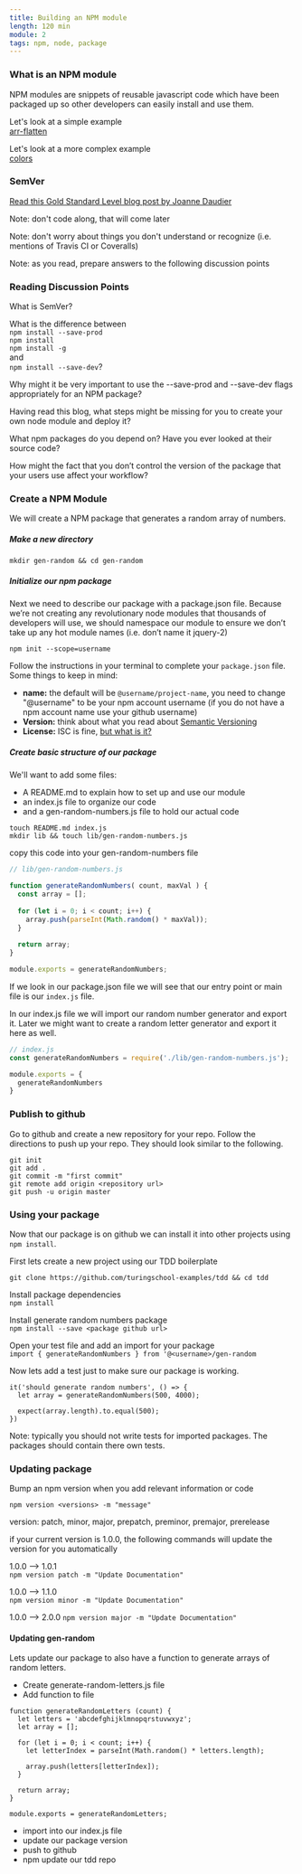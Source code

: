 ```yaml
---
title: Building an NPM module
length: 120 min
module: 2
tags: npm, node, package
---
```


### What is an NPM module

NPM modules are snippets of reusable javascript code which have been packaged up so other developers can easily install and use them.

Let's look at a simple example  
[arr-flatten](https://github.com/jonschlinkert/arr-flatten)

Let's look at a more complex example  
[colors](https://github.com/Marak/colors.js)


### SemVer

[Read this Gold Standard Level blog post by Joanne Daudier](https://medium.com/@jdaudier/how-to-create-and-publish-your-first-node-js-module-444e7585b738)

Note: don't code along, that will come later

Note: don't worry about things you don't understand or recognize (i.e. mentions of Travis CI or Coveralls)

Note: as you read, prepare answers to the following discussion points

### Reading Discussion Points

What is SemVer?

What is the difference between  
`npm install --save-prod`  
`npm install`  
`npm install -g`   
and  
`npm install --save-dev`?  

Why might it be very important to use the --save-prod and --save-dev flags appropriately for an NPM package?

Having read this blog, what steps might be missing for you to create your own node module and deploy it?

What npm packages do you depend on? Have you ever looked at their source code?

How might the fact that you don’t control the version of the package that your users use affect your workflow?

### Create a NPM Module

We will create a NPM package that generates a random array of numbers.

##### Make a new directory
`mkdir gen-random && cd gen-random`

##### Initialize our npm package
Next we need to describe our package with a package.json file. Because we’re not creating any revolutionary node modules that thousands of developers will use, we should namespace our module to ensure we don’t take up any hot module names (i.e. don’t name it jquery-2)  

`npm init --scope=username`

Follow the instructions in your terminal to complete your `package.json` file. Some things to keep in mind:

* **name:** the default will be `@username/project-name`, you need to change "@username" to be your npm account username (if you do not have a npm account name use your github username)
* **Version:** think about what you read about [Semantic Versioning](http://semver.org/)
* **License:** ISC is fine, [but what is it?](http://semver.org/)

##### Create basic structure of our package

We'll want to add some files:  
 
* A README.md to explain how to set up and use our module
* an index.js file to organize our code
* and a gen-random-numbers.js file to hold our actual code

`touch README.md index.js`  
`mkdir lib && touch lib/gen-random-numbers.js`

copy this code into your gen-random-numbers file  

```js
// lib/gen-random-numbers.js

function generateRandomNumbers( count, maxVal ) {
  const array = [];
  
  for (let i = 0; i < count; i++) {
    array.push(parseInt(Math.random() * maxVal));
  }
  
  return array;
}

module.exports = generateRandomNumbers;
```
If we look in our package.json file we will see that our entry point or main file is our `index.js` file. 

In our index.js file we will import our random number generator and export it. Later we might want to create a random letter generator and export it here as well.

```js
// index.js
const generateRandomNumbers = require('./lib/gen-random-numbers.js');

module.exports = {
  generateRandomNumbers
}
```

### Publish to github
Go to github and create a new repository for your repo. Follow the directions to push up your repo. They should look similar to the following.

`git init`  
`git add .`  
`git commit -m "first commit"`  
`git remote add origin <repository url>`  
`git push -u origin master`

### Using your package
Now that our package is on github we can install it into other projects using `npm install`. 

First lets create a new project using our TDD boilerplate

`git clone https://github.com/turingschool-examples/tdd && cd tdd`

Install package dependencies  
`npm install`  

Install generate random numbers package  
`npm install --save <package github url>`  

Open your test file and add an import for your package  
`import { generateRandomNumbers } from '@<username>/gen-random`

Now lets add a test just to make sure our package is working.

```
it('should generate random numbers', () => {
  let array = generateRandomNumbers(500, 4000);

  expect(array.length).to.equal(500);
})
```
Note: typically you should not write tests for imported packages. The packages should contain there own tests.

### Updating package
Bump an npm version when you add relevant information or code

`npm version <versions> -m "message"`

version: patch, minor, major, prepatch, preminor, premajor, prerelease

if your current version is 1.0.0, the following commands will update the version for you automatically

1.0.0 --> 1.0.1  
`npm version patch -m "Update Documentation"`

1.0.0 --> 1.1.0  
`npm version minor -m "Update Documentation"`

1.0.0 --> 2.0.0
`npm version major -m "Update Documentation"`

#### Updating gen-random

Lets update our package to also have a function to generate arrays of random letters.

- Create generate-random-letters.js file
- Add function to file  

```
function generateRandomLetters (count) {
  let letters = 'abcdefghijklmnopqrstuvwxyz';
  let array = [];
  
  for (let i = 0; i < count; i++) {
    let letterIndex = parseInt(Math.random() * letters.length);
    
    array.push(letters[letterIndex]);
  }
  
  return array;
}

module.exports = generateRandomLetters;
```

- import into our index.js file
- update our package version
- push to github
- npm update our tdd repo